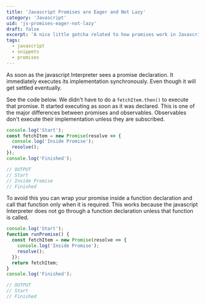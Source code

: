 ```yaml
---
title: 'Javascript Promises are Eager and Not Lazy'
category: 'Javascript'
uid: 'js-promises-eager-not-lazy'
draft: false
excerpt: 'A nice little gotcha related to how promises work in Javascript'
tags:
  - javascript
  - snippets
  - promises
---
```


As soon as the javascript Interpreter sees a promise declaration. It immediately executes its implementation synchronously. Even though it will get settled eventually.

See the code below. We didn't have to do a `fetchItem.then()` to execute that promise. It started executing as soon as it was declared.
This is one of the major differences between promises and observables. Observables don't execute their implementation unless they are subscribed.

```js
console.log('Start');
const fetchItem = new Promise(resolve => {
  console.log('Inside Promise');
  resolve();
});
console.log('Finished');

// OUTPUT
// Start
// Inside Promise
// Finished
```

To avoid this you can wrap your promise inside a function declaration and call that function only when it is required.
This works because the javascript Interpreter does not go through a function declaration unless that function is called.

```js
console.log('Start');
function runPromise() {
  const fetchItem = new Promise(resolve => {
    console.log('Inside Promise');
    resolve();
  });
  return fetchItem;
}
console.log('Finished');

// OUTPUT
// Start
// Finished
```
